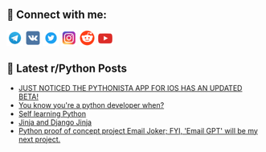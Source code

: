 ## 🔎 Connect with me:
[<img src="https://github.com/bullbesh/bullbesh/blob/main/images/Telegram.png" width="32" height="32" />](https://t.me/bullbesh)
[<img src="https://github.com/bullbesh/bullbesh/blob/main/images/VK.png" width="32" height="32" />](https://vk.com/bullbesh)
[<img src="https://github.com/bullbesh/bullbesh/blob/main/images/Twitter.png" width="32" height="32" />](https://twitter.com/bullbesh1)
[<img src="https://github.com/bullbesh/bullbesh/blob/main/images/Instagram.png" width="32" height="32" />](https://www.instagram.com/bullbesh)
[<img src="https://github.com/bullbesh/bullbesh/blob/main/images/Reddit.png" width="32" height="32" />](https://www.reddit.com/user/bullbesh)
[<img src="https://github.com/bullbesh/bullbesh/blob/main/images/YouTube.png" width="32" height="32" />](https://www.youtube.com/channel/UCtfjRs6uzgq5mfm8S06WTcg)

## 📕 Latest r/Python Posts
<!-- BLOG-POST-LIST:START -->
- [JUST NOTICED THE PYTHONISTA APP FOR IOS HAS AN UPDATED BETA!](https://www.reddit.com/r/Python/comments/11h4t4j/just_noticed_the_pythonista_app_for_ios_has_an/)
- [You know you&#39;re a python developer when?](https://www.reddit.com/r/Python/comments/11h317w/you_know_youre_a_python_developer_when/)
- [Self learning Python](https://www.reddit.com/r/Python/comments/11h0xs2/self_learning_python/)
- [Jinja and Django Jinja](https://www.reddit.com/r/Python/comments/11h0sh4/jinja_and_django_jinja/)
- [Python proof of concept project Email Joker; FYI, &#39;Email GPT&#39; will be my next project.](https://www.reddit.com/r/Python/comments/11gxrdn/python_proof_of_concept_project_email_joker_fyi/)
<!-- BLOG-POST-LIST:END -->
